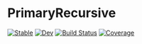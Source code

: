 # PrimaryRecursive

[![Stable](https://img.shields.io/badge/docs-stable-blue.svg)](https://sjtu_suyao.github.io/PrimaryRecursive.jl/stable)
[![Dev](https://img.shields.io/badge/docs-dev-blue.svg)](https://sjtu_suyao.github.io/PrimaryRecursive.jl/dev)
[![Build Status](https://github.com/sjtu_suyao/PrimaryRecursive.jl/workflows/CI/badge.svg)](https://github.com/sjtu_suyao/PrimaryRecursive.jl/actions)
[![Coverage](https://codecov.io/gh/sjtu_suyao/PrimaryRecursive.jl/branch/master/graph/badge.svg)](https://codecov.io/gh/sjtu_suyao/PrimaryRecursive.jl)
